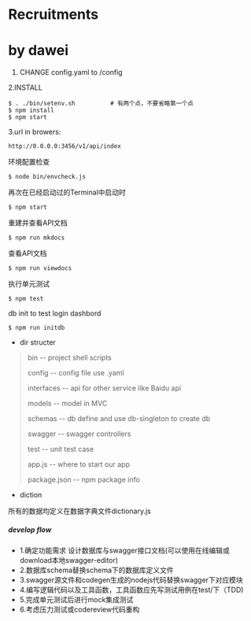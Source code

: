 # Recruitments
# by dawei
1. CHANGE config.yaml to /config

2.INSTALL
```
$ . ./bin/setenv.sh          # 有两个点，不要省略第一个点
$ npm install 
$ npm start
```
3.url in browers:
```
http://0.0.0.0:3456/v1/api/index
```

环境配置检查
```
$ node bin/envcheck.js
```
再次在已经启动过的Terminal中启动时
```
$ npm start 
```

重建并查看API文档
```
$ npm run mkdocs
```

查看API文档
```
$ npm run viewdocs
```

执行单元测试
```
$ npm test
```

db init  to test login dashbord
```
$ npm run initdb
```

- dir structer

>
>bin    -- project shell scripts
>
>config  -- config file use .yaml
>
>interfaces --   api for other service like Baidu api
>
>models  --    model in MVC
>
>schemas -- db define and use db-singleton to create db
>
>swagger -- swagger controllers
>
>test    --  unit test case
>
>app.js   --  where to start our app
>
>package.json  -- npm package info

- diction

所有的数据均定义在数据字典文件dictionary.js


##### develop flow



- 1.确定功能需求 设计数据库与swagger接口文档(可以使用在线编辑或download本地swagger-editor)
- 2.数据库schema替换schema下的数据库定义文件
- 3.swagger源文件和codegen生成的nodejs代码替换swagger下对应模块
- 4.编写逻辑代码以及工具函数，工具函数应先写测试用例在test/下（TDD)
- 5.完成单元测试后进行mock集成测试
- 6.考虑压力测试或codereview代码重构
